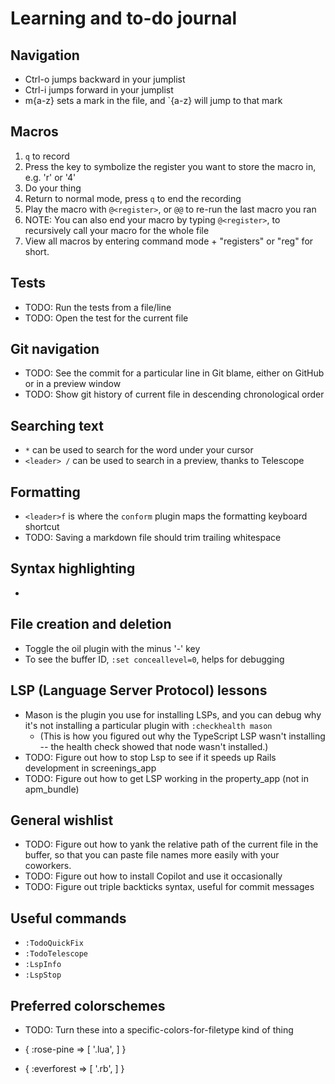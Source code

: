 # Learning and to-do journal

## Navigation

- Ctrl-o jumps backward in your jumplist
- Ctrl-i jumps forward in your jumplist
- m{a-z} sets a mark in the file, and `{a-z} will jump to that mark

## Macros

1. `q` to record
2. Press the key to symbolize the register you want to store the macro in, e.g. 'r' or '4'
3. Do your thing
4. Return to normal mode, press `q` to end the recording
5. Play the macro with `@<register>`, or `@@` to re-run the last macro you ran
6. NOTE: You can also end your macro by typing `@<register>`, to recursively call your macro for the whole file
7. View all macros by entering command mode + "registers" or "reg" for short.

## Tests

- TODO: Run the tests from a file/line
- TODO: Open the test for the current file

## Git navigation

- TODO: See the commit for a particular line in Git blame, either on GitHub or in a preview window
- TODO: Show git history of current file in descending chronological order

## Searching text

- `*` can be used to search for the word under your cursor
- `<leader> /` can be used to search in a preview, thanks to Telescope

## Formatting

- `<leader>f` is where the `conform` plugin maps the formatting keyboard shortcut
- TODO: Saving a markdown file should trim trailing whitespace

## Syntax highlighting

-

## File creation and deletion

- Toggle the oil plugin with the minus '-' key
- To see the buffer ID, `:set conceallevel=0`, helps for debugging

## LSP (Language Server Protocol) lessons

- Mason is the plugin you use for installing LSPs, and you can debug why it's not installing a particular plugin with `:checkhealth mason`
  - (This is how you figured out why the TypeScript LSP wasn't installing -- the health check showed that node wasn't installed.)
- TODO: Figure out how to stop Lsp to see if it speeds up Rails development in screenings_app
- TODO: Figure out how to get LSP working in the property_app (not in apm_bundle)

## General wishlist

- TODO: Figure out how to yank the relative path of the current file in the buffer, so that you can paste file names more easily with your coworkers.
- TODO: Figure out how to install Copilot and use it occasionally
- TODO: Figure out triple backticks syntax, useful for commit messages

## Useful commands

- `:TodoQuickFix`
- `:TodoTelescope`
- `:LspInfo`
- `:LspStop`

## Preferred colorschemes

- TODO: Turn these into a specific-colors-for-filetype kind of thing

- { :rose-pine => [
      '.lua',
    ]
  }
- { :everforest => [
      '.rb',
    ]
  }
